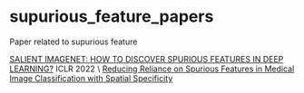 # supurious_feature_papers
Paper related to supurious feature

[SALIENT IMAGENET: HOW TO DISCOVER SPURIOUS FEATURES IN DEEP LEARNING?](https://arxiv.org/pdf/2110.04301.pdf) ICLR 2022 \\
[Reducing Reliance on Spurious Features in Medical Image Classification with Spatial Specificity](https://proceedings.mlr.press/v182/saab22a/saab22a.pdf) 
